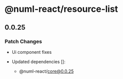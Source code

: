 # @numl-react/resource-list

## 0.0.25

### Patch Changes

- Ui component fixes

- Updated dependencies []:
  - @numl-react/core@0.0.25
